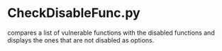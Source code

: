 # CheckDisableFunc.py
compares a list of vulnerable functions with the disabled functions and displays the ones that are not disabled as options. 
